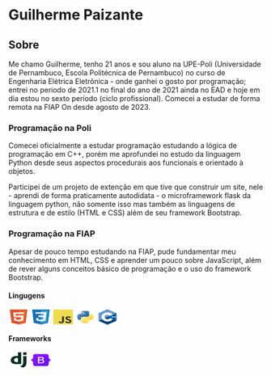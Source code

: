 <h1>Guilherme Paizante</h1>
<h2>Sobre</h2>

<p text-ident="25px">
  Me chamo Guilherme, tenho 21 anos e sou aluno na UPE-Poli (Universidade de Pernambuco, Escola Politécnica de Pernambuco) no curso de Engenharia Elétrica Eletrônica - onde ganhei o gosto por programação; entrei no periodo de 2021.1 no final do ano de 2021 ainda no EAD e hoje em dia estou no sexto período (ciclo profissional). Comecei a estudar de forma remota na FIAP On desde agosto de 2023.
</p>


<section>
  <article>
      <h3>Programação na Poli</h3>
      <p text-ident="25px">Comecei oficialmente a estudar programação estudando a lógica de programação em C++, porém me aprofundei no estudo da linguagem Python desde seus aspectos procedurais aos funcionais e orientado à objetos.</p>
      <p text-ident="25px">Participei de um projeto de extenção em que tive que construir um site, nele - aprendi de forma praticamente autodidata - o microframework flask da linguagem python, não somente isso mas também as linguagens de estrutura e de estilo (HTML e CSS) além de seu framework Bootstrap.</p>
  </article>

  <article>
    <h3>Programação na FIAP</h3>
    <p text-ident="25px">Apesar de pouco tempo estudando na FIAP, pude fundamentar meu conhecimento em HTML, CSS  e aprender um pouco sobre JavaScript, além de rever alguns conceitos básico de programação e o uso do framework Bootstrap.</p>
  </article>
</section>

<section>
  <article>
    <h4>Lingugens</h4>
    <img align="center" alt="Gui-HTML" height="30" width="40" src="https://raw.githubusercontent.com/devicons/devicon/master/icons/html5/html5-original.svg">
    <img align="center" alt="Gui-CSS" height="30" width="40" src="https://raw.githubusercontent.com/devicons/devicon/master/icons/css3/css3-original.svg">
    <img align="center" alt="Gui-JavaScript" height="30" width="40" src="https://raw.githubusercontent.com/devicons/devicon/master/icons/javascript/javascript-original.svg"/>
    <img align="center" alt="Gui-Python" height="30" width="40" src="https://raw.githubusercontent.com/devicons/devicon/master/icons/python/python-original.svg">
    <img align="center" alt="Gui-Cs++" height="30" width="40" src="https://raw.githubusercontent.com/devicons/devicon/master/icons/cplusplus/cplusplus-original.svg">
  </article>
  
  <article>
    <h4>Frameworks</h4>
    <img align="center" alt="Gui-Django" height="30" width="40" src="https://raw.githubusercontent.com/devicons/devicon/master/icons/django/django-plain.svg">
    <img align="center" alt="Gui-Bootstrap" height="30" width="40" src="https://raw.githubusercontent.com/devicons/devicon/master/icons/bootstrap/bootstrap-original.svg">
  </article>
</section>

